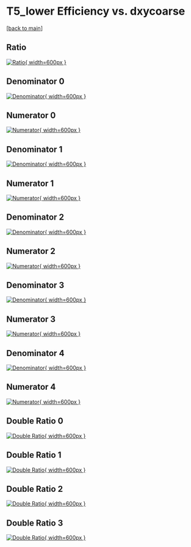 # T5_lower Efficiency vs. dxycoarse

[[back to main](./)]



## Ratio

[![Ratio](../mtv/var/T5_lower_loweta_0_1_eff_dxycoarse.png){ width=600px }](../mtv/var/T5_lower_loweta_0_1_eff_dxycoarse.pdf)

## Denominator 0

[![Denominator](../mtv/den/T5_lower_loweta_0_1_eff_dxycoarse_den0.png){ width=600px }](../mtv/den/T5_lower_loweta_0_1_eff_dxycoarse_den0.pdf)

## Numerator 0

[![Numerator](../mtv/num/T5_lower_loweta_0_1_eff_dxycoarse_num0.png){ width=600px }](../mtv/num/T5_lower_loweta_0_1_eff_dxycoarse_num0.pdf)

## Denominator 1

[![Denominator](../mtv/den/T5_lower_loweta_0_1_eff_dxycoarse_den1.png){ width=600px }](../mtv/den/T5_lower_loweta_0_1_eff_dxycoarse_den1.pdf)

## Numerator 1

[![Numerator](../mtv/num/T5_lower_loweta_0_1_eff_dxycoarse_num1.png){ width=600px }](../mtv/num/T5_lower_loweta_0_1_eff_dxycoarse_num1.pdf)

## Denominator 2

[![Denominator](../mtv/den/T5_lower_loweta_0_1_eff_dxycoarse_den2.png){ width=600px }](../mtv/den/T5_lower_loweta_0_1_eff_dxycoarse_den2.pdf)

## Numerator 2

[![Numerator](../mtv/num/T5_lower_loweta_0_1_eff_dxycoarse_num2.png){ width=600px }](../mtv/num/T5_lower_loweta_0_1_eff_dxycoarse_num2.pdf)

## Denominator 3

[![Denominator](../mtv/den/T5_lower_loweta_0_1_eff_dxycoarse_den3.png){ width=600px }](../mtv/den/T5_lower_loweta_0_1_eff_dxycoarse_den3.pdf)

## Numerator 3

[![Numerator](../mtv/num/T5_lower_loweta_0_1_eff_dxycoarse_num3.png){ width=600px }](../mtv/num/T5_lower_loweta_0_1_eff_dxycoarse_num3.pdf)

## Denominator 4

[![Denominator](../mtv/den/T5_lower_loweta_0_1_eff_dxycoarse_den4.png){ width=600px }](../mtv/den/T5_lower_loweta_0_1_eff_dxycoarse_den4.pdf)

## Numerator 4

[![Numerator](../mtv/num/T5_lower_loweta_0_1_eff_dxycoarse_num4.png){ width=600px }](../mtv/num/T5_lower_loweta_0_1_eff_dxycoarse_num4.pdf)

## Double Ratio 0

[![Double Ratio](../mtv/ratio/T5_lower_loweta_0_1_eff_dxycoarse_ratio0.png){ width=600px }](../mtv/ratio/T5_lower_loweta_0_1_eff_dxycoarse_ratio0.pdf)

## Double Ratio 1

[![Double Ratio](../mtv/ratio/T5_lower_loweta_0_1_eff_dxycoarse_ratio1.png){ width=600px }](../mtv/ratio/T5_lower_loweta_0_1_eff_dxycoarse_ratio1.pdf)

## Double Ratio 2

[![Double Ratio](../mtv/ratio/T5_lower_loweta_0_1_eff_dxycoarse_ratio2.png){ width=600px }](../mtv/ratio/T5_lower_loweta_0_1_eff_dxycoarse_ratio2.pdf)

## Double Ratio 3

[![Double Ratio](../mtv/ratio/T5_lower_loweta_0_1_eff_dxycoarse_ratio3.png){ width=600px }](../mtv/ratio/T5_lower_loweta_0_1_eff_dxycoarse_ratio3.pdf)

